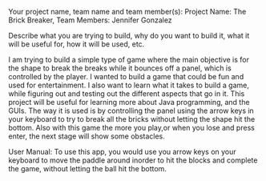 Your project name, team name and team member(s): 
Project Name: The Brick Breaker,
Team Members: Jennifer Gonzalez

Describe what you are trying to build, why do you want to build it, what it will be useful for, how it will be used, etc. 

I am trying to build a simple type of game where the main objective is for the shape to break the breaks while it bounces off a panel, which is controlled by the player. I wanted to build a game that could be fun and used for entertainment. I also want to learn what it takes  to build a game, while figuring out and  testing out the different aspects that go in it. This project will be useful for learning more about Java programming, and the GUIs. The way it is used is by controlling the panel using the arrow keys in your keyboard to try to break all the bricks without letting the shape hit the bottom. Also with this game the more you play,or when you lose and press enter, the next stage will show some obstacles.

User Manual:
To use this app, you would use you arrow keys on your keyboard to move the paddle around inorder to hit the blocks and complete the game, without letting the ball hit the bottom.
